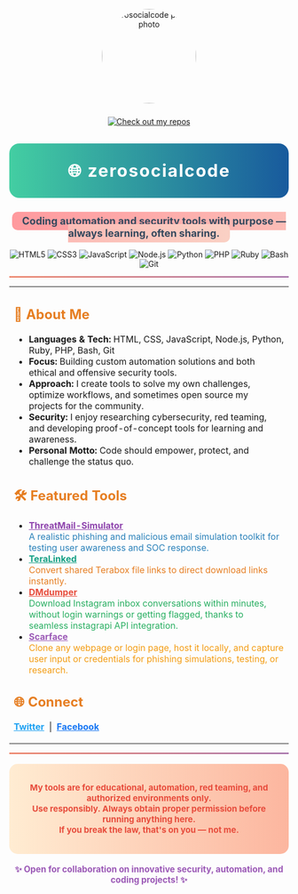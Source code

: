 <!-- zerosocialcode | -->

<p align="center">
  <img src="https://i.ibb.co/0VdGxwYb/che.jpg" alt="zerosocialcode profile photo" width="170" style="border-radius:50%;margin-bottom:10px;" />
</p>

<p align="center">
  <a href="https://github.com/zerosocialcode?tab=repositories">
    <img src="https://img.shields.io/badge/CHECK%20OUT%20MY%20REPOS-black?style=for-the-badge&logo=github&logoColor=white" alt="Check out my repos"/>
  </a>
</p>

<p align="center" style="font-size:2.2em; font-weight:bold; letter-spacing:2px; background: linear-gradient(90deg, #43cea2 0%, #185a9d 100%); padding: 30px 0; border-radius: 18px; color: #fff;">
  🌐 zerosocialcode
</p>

<p align="center" style="font-size:1.3em; font-weight: bold;">
  <span style="background: linear-gradient(to right, #ff9a9e, #fad0c4); color: #34495e; border-radius: 10px; padding: 0.3em 1em;">
    Coding automation and security tools with purpose — always learning, often sharing.
  </span>
</p>

<div align="center">
  <img src="https://img.shields.io/badge/HTML5-E34F26?style=for-the-badge&logo=html5&logoColor=white" alt="HTML5"/>
  <img src="https://img.shields.io/badge/CSS3-1572B6?style=for-the-badge&logo=css3&logoColor=white" alt="CSS3"/>
  <img src="https://img.shields.io/badge/JavaScript-F7DF1E?style=for-the-badge&logo=javascript&logoColor=black" alt="JavaScript" />
  <img src="https://img.shields.io/badge/Node.js-339933?style=for-the-badge&logo=nodedotjs&logoColor=white" alt="Node.js" />
  <img src="https://img.shields.io/badge/Python-3776AB?style=for-the-badge&logo=python&logoColor=white" alt="Python" />
  <img src="https://img.shields.io/badge/PHP-777BB4?style=for-the-badge&logo=php&logoColor=white" alt="PHP" />
  <img src="https://img.shields.io/badge/Ruby-CC342D?style=for-the-badge&logo=ruby&logoColor=white" alt="Ruby" />
  <img src="https://img.shields.io/badge/Bash-4EAA25?style=for-the-badge&logo=gnubash&logoColor=white" alt="Bash" />
  <img src="https://img.shields.io/badge/Git-F05032?style=for-the-badge&logo=git&logoColor=white" alt="Git" />
</div>

<hr style="border: 0; height: 2px; background: linear-gradient(to right, #e96443, #904e95);" />

<table width="100%">
  <tr>
    <td width="100%" valign="top">
      <h2 style="color:#e67e22;">🧰 About Me</h2>
      <ul>
        <li>
          <b>Languages & Tech:</b> HTML, CSS, JavaScript, Node.js, Python, Ruby, PHP, Bash, Git
        </li>
        <li>
          <b>Focus:</b> Building custom automation solutions and both ethical and offensive security tools.
        </li>
        <li>
          <b>Approach:</b> I create tools to solve my own challenges, optimize workflows, and sometimes open source my projects for the community.
        </li>
        <li>
          <b>Security:</b> I enjoy researching cybersecurity, red teaming, and developing proof-of-concept tools for learning and awareness.
        </li>
        <li>
          <b>Personal Motto:</b> Code should empower, protect, and challenge the status quo.
        </li>
      </ul>
      <h2 style="color:#e67e22;">🛠️ Featured Tools</h2>
      <ul>
        <li>
          <b><a href="https://github.com/zerosocialcode/ThreatMail-Simulator" style="color:#8e44ad;">ThreatMail-Simulator</a></b>
          <br>
          <span style="color:#2980b9;">A realistic phishing and malicious email simulation toolkit for testing user awareness and SOC response.</span>
        </li>
        <li>
          <b><a href="https://github.com/zerosocialcode/TeraLinked" style="color:#16a085;">TeraLinked</a></b>
          <br>
          <span style="color:#e67e22;">Convert shared Terabox file links to direct download links instantly.</span>
        </li>
        <li>
          <b><a href="https://github.com/zerosocialcode/DMdumper" style="color:#e74c3c;">DMdumper</a></b>
          <br>
          <span style="color:#27ae60;">Download Instagram inbox conversations within minutes, without login warnings or getting flagged, thanks to seamless instagrapi API integration.</span>
        </li>
        <li>
          <b><a href="https://github.com/zerosocialcode/Scarface" style="color:#9b59b6;">Scarface</a></b>
          <br>
          <span style="color:#f39c12;">Clone any webpage or login page, host it locally, and capture user input or credentials for phishing simulations, testing, or research.</span>
        </li>
        <!-- Add more featured tools here as your portfolio grows -->
      </ul>
      <h2 style="color:#e67e22;">🌐 Connect</h2>
      <p>
        <a href="https://twitter.com/your-twitter" style="color:#1da1f2;"><b>Twitter</b></a> &nbsp;|&nbsp;
        <a href="https://www.facebook.com/zerosocialcode" style="color:#1877f3;"><b>Facebook</b></a>
      </p>
    </td>
  </tr>
</table>

<hr style="border: 0; height: 2px; background: linear-gradient(to right, #e96443, #904e95);" />

<div align="center" style="padding: 18px; background: linear-gradient(90deg, #ffecd2 0%, #fcb69f 100%); border-radius: 15px; margin: 18px 0;">
  <p style="color:#e74c3c; font-size: 1.08em; font-weight: bold;">
    My tools are for educational, automation, red teaming, and authorized environments only.<br>
    Use responsibly. Always obtain proper permission before running anything here.<br>
    <span style="color:#e74c3c;">If you break the law, that's on you — not me.</span>
  </p>
</div>

<p align="center" style="font-size: 1.1em; color:#9b59b6;">
  <b>✨ Open for collaboration on innovative security, automation, and coding projects! ✨</b>
</p>
